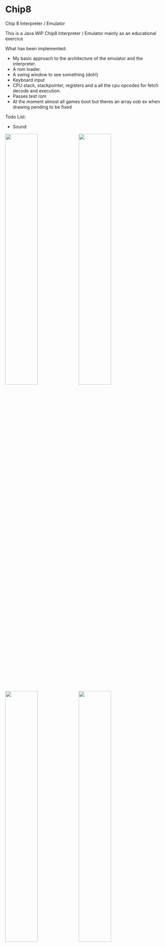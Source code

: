 # Chip8
Chip 8 Interpreter / Emulator

This is a Java WIP Chip8 Interpreter / Emulator mainly as an educational exercice

What has been implemented:
* My basic approach to the architecture of the emulator and the interpreter.
* A rom loader.
* A swing window to see something (doh!)
* Keyboard input
* CPU stack, stackpointer, registers and a all the cpu opcodes for fetch decode and execution.
* Passes test rom
* At the moment almost all games boot but theres an array oob ex when drawing pending to be fixed


Todo List:
* Sound

<img src="https://user-images.githubusercontent.com/28767885/46435435-9ecab600-c756-11e8-8e82-1cd295e4f7ae.PNG" width="45%"></img> <img src="https://user-images.githubusercontent.com/28767885/46435436-9ecab600-c756-11e8-88de-a570c0a794ea.PNG" width="45%"></img> <img src="https://user-images.githubusercontent.com/28767885/46435437-9ecab600-c756-11e8-990b-443cd81ae1f3.PNG" width="45%"></img> <img src="https://user-images.githubusercontent.com/28767885/46435440-9f634c80-c756-11e8-81a0-cb47e1ab08b6.PNG" width="45%"></img> 
